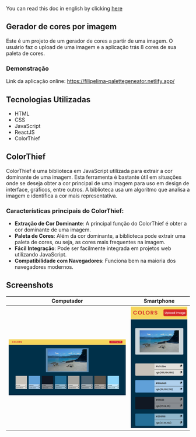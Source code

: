 You can read this doc in english by clicking [here](./README-english.md)

## Gerador de cores por imagem

Este é um projeto de um gerador de cores a partir de uma imagem. O usuário faz o upload de uma imagem e a aplicação trás 8 cores de sua paleta de cores.

### Demonstração

Link da aplicação online: https://filipelima-palettegeneator.netlify.app/

## Tecnologias Utilizadas

- HTML
- CSS
- JavaScript
- ReactJS
- ColorThief

## ColorThief

ColorThief é uma biblioteca em JavaScript utilizada para extrair a cor dominante de uma imagem. Esta ferramenta é bastante útil em situações onde se deseja obter a cor principal de uma imagem para uso em design de interface, gráficos, entre outros. A biblioteca usa um algoritmo que analisa a imagem e identifica a cor mais representativa.

### Características principais do ColorThief:

- **Extração de Cor Dominante**: A principal função do ColorThief é obter a cor dominante de uma imagem.
- **Paleta de Cores**: Além da cor dominante, a biblioteca pode extrair uma paleta de cores, ou seja, as cores mais frequentes na imagem.
- **Fácil Integração**: Pode ser facilmente integrada em projetos web utilizando JavaScript.
- **Compatibilidade com Navegadores**: Funciona bem na maioria dos navegadores modernos.

## Screenshots

| Computador | Smartphone |
|----------------|---------------|
| ![PC](src/assets/desktop.png) | ![Mobile](src/assets/mobile.png) |
